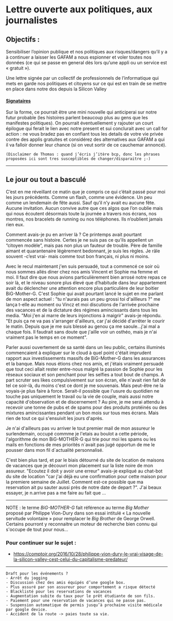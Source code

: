 # Lettre ouverte aux politiques, aux journalistes

## Objectifs : 
Sensibiliser l’opinion publique et nos politiques aux risques/dangers qu’il y a à continuer a laisser les GAFAM a nous espionner et voler toutes nos données (ce qui se passe en general dès lors qu’une appli ou un service est « gratuit »).

Une lettre signée par un collectif de professionnels de l’informatique qui mets en garde nos politiques et citoyens sur ce qui est en train de se mettre en place dans notre dos depuis la Silicon Valley

#### [Signataires](signataires.md)

Sur la forme, ce pourrait être une mini nouvelle qui anticiperai sur notre futur probable (les histoires parlent beaucoup plus au gens que les manifestes politiques). On pourrait éventuellement y rajouter un court épilogue qui ferait le lien avec notre present et sui conclurait avec un call for action : ne vous bradez pas en confiant tous les details de votre vie privée contre des applis gratuites et considérez des alternatives aux GAFAM a qui il va falloir donner leur chance (si on veut sortir de ce cauchemar annoncé). 

    (Disclaimer de Thomas : quand j’écris j’itère bcp, donc les phrases proposées ici sont tres susceptibles de changer/disparaitre ;-)

---

## Le jour ou tout a basculé

C’est en me réveillant ce matin que je compris ce qui c’était passé pour moi les jours précédents. Comme un flash, comme une évidence. Un peu comme un lendemain de fête aussi. Sauf qu’il n’y avait eu aucune fête. Aucune invitation. Aucun convive autre que ces algos que l’on oublie mais qui nous écoutent désormais toute la journée a travers nos écrans, nos montres, nos bracelets de running ou nos téléphones. Ils n’oublient jamais rien eux. 

Comment avais-je pu en arriver là ? Ce printemps avait pourtant commencée sans histoire. Certes je ne suis pas ce qu’ils appellent un “citoyen modèle”, mais pas non plus un fauteur de trouble. Père de famille aimant et quarantenaire légèrement bedonnant, je suis les règles. Je râle souvent -c’est vrai- mais comme tout bon français, ni plus ni moins. 

Avec le recul maintenant j'en suis persuadé, tout a commencé ce soir où nous sommes allés diner chez nos amis Vincent et Sophie ma femme et moi. Il faut dire que nous avions particulièrement bien arrosé notre repas ce soir là, et le niveau sonore plus élevé que d’habitude dans leur appartement avait du déclencher une attention encore plus particulière de leur boitier BiG-Mother-G. C'est Sophie qui avait pourtant lancé le sujet en me parlant de mon aspect actuel : "tu n'aurais pas un peu grossi toi d'aillleurs ?" me lança t-elle au moment ou Vincz et moi discutions de l'arrivée prochaine des vacances et de la dictature des régimes amincissants dans tous les media. "Moi j'en ai marre de leurs injonctions à maigrir" avais-je répondu. "Et puis ça ne va pas s'arranger d'ailleurs, car j'ai décidé d'arrêter le courir le matin. Depuis que je me suis blessé au genou ça me saoule...j'ai mal a chaque fois. Il faudrait sans doute que j'aille voir un osthéo, mais je n'ai vraiment pas le temps en ce moment". 

Parler aussi ouvertement de sa santé dans un lieu public, certains illuminés commencaient à expliquer sur le cloud à quel point c'était imprudent rapport aux investissements massifs de BiG-Mother-G dans les assurances et la banque. Mais nous étions chez nos amis, et j'étais vraiment persuadé que tout ceci allait rester entre-nous malgré la passion de Sophie pour les réseaux sociaux et son penchant pour les selfies a tout bout de champs. A part scruter ses likes compulsivement sur son écran, elle n'avait rien fait de tel ce soir-là, du moins c'est ce dont je me souvenais. Mais peut-être ne la voyais-je plus faire à force. Serait-il possible que l'usure du quotidien ne touche  pas uniquement le travail ou la vie de couple, mais aussi notre capacité d'observation et de discernement ? Au pire, je me serai attendu à recevoir une tonne de pubs et de spams pour des produits protéinés ou des mixtures amincissantes pendant un bon mois sur tous mes écrans. Mais rien de tout ce qui s'ensuivit les jours d'après.

Je n'ai d'ailleurs pas vu arriver le tout premier mail de mon assureur le surlendemain, occupé commme je l'etais au boulot a cette période, l'algorithme de mon BiG-MOTHER-G qui trie pour moi les spams ou les mails en fonctions de mes priorités n´avait pas jugé opportun de me le pousser dans mon fil d´actualité personnalisé.

C'est bien plus tard, et par le biais détourné du site de location de maisons de vacances que je découvri mon placement sur la liste noire de mon assureur. "Ecoutez il doit y avoir une erreur" avais-je expliqué au chat-bot du site de location "car j'ai déjà eu une confirmation pour cette maison pour la premiere semaine de Juillet. Comment est-ce possible que ma reservation ait pu sauter aussi près de notre date de depart ?". J'ai beaux essayer, je n.arrive pas a me faire au fait que ...

---
NOTE : le terme *BiG-MOTHER-G* fait référence au terme *Big Mother* proposé par Philippe Vion-Dury dans son essai intitulé « La nouvelle servitude volontaire » pour remplacer le *Big Brother* de George Orwell. Certains pourront y reconnaitre un moteur de recherche bien connu qui s'occupe de tout pour nous...

### Pour continuer sur le sujet :
- https://comptoir.org/2016/10/28/philippe-vion-dury-le-vrai-visage-de-la-silicon-valley-cest-celui-du-capitalisme-predateur/

---

    Draft pour les événements ?
    - Arrêt du jogging
    - Discussion chez des amis équipés d’une google box.
    - Plus assuré par son assureur pour comportement a risque détecté
    - Blacklisté pour les reservations de vacances
    - Augmentation subite du taux pour le prêt étudiante de son fils. 
    - Paiement pour une reservation de vacances qui ne passe pas. 
    - Suspension automatique de permis jusqu’à prochaine visite médicale par google device. 
    - Accident de la route -> paies toute sa vie. 

